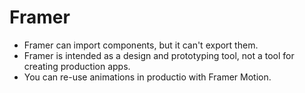 # Framer

- Framer can import components, but it can't export them.
- Framer is intended as a design and prototyping tool, not a tool for creating production apps.
- You can re-use animations in productio with Framer Motion.